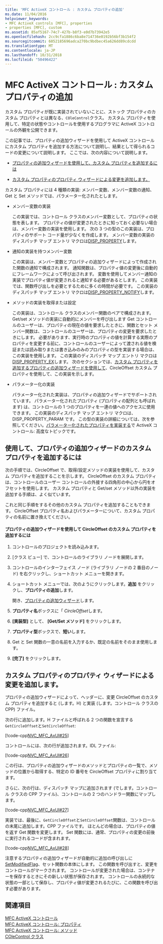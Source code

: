 ```yaml
---
title: 'MFC ActiveX コントロール : カスタム プロパティの追加'
ms.date: 11/04/2016
helpviewer_keywords:
- MFC ActiveX controls [MFC], properties
- properties [MFC], custom
ms.assetid: 85af5167-74c7-427b-b8f3-e0d7b73942e5
ms.openlocfilehash: 2cc9cfa1886c6ba8e714736e0192b56bf3b154f2
ms.sourcegitcommit: 6052185696adca270bc9bdbec45a626dd89cdcdd
ms.translationtype: MT
ms.contentlocale: ja-JP
ms.lasthandoff: 10/31/2018
ms.locfileid: "50496422"
---
```

# <a name="mfc-activex-controls-adding-custom-properties"></a>MFC ActiveX コントロール : カスタム プロパティの追加

カスタム プロパティが既に実装されていないことに、ストック プロパティのカスタム プロパティとは異なる、`COleControl`クラス。 カスタム プロパティを使用して、特定の状態やコントロールを使用するプログラマに ActiveX コントロールの外観を公開できます。

この記事では、プロパティの追加ウィザードを使用して ActiveX コントロールにカスタム プロパティを追加する方法について説明し、結果として得られるコードの変更について説明します。 ここでは、次の内容について説明します。

- [プロパティの追加ウィザードを使用して、カスタム プロパティを追加するには](#_core_using_classwizard_to_add_a_custom_property)

- [カスタム プロパティのプロパティ ウィザードによる変更を追加します。](#_core_classwizard_changes_for_custom_properties)

カスタム プロパティには 4 種類の実装: メンバー変数、メンバー変数の通知、Get と Set メソッドでは、パラメーター化されたとします。

- メンバー変数の実装

   この実装では、コントロール クラスのメンバー変数として、プロパティの状態を表します。 プロパティの値が変更されたときに知っておく必要ない場合は、メンバー変数の実装を使用します。 次の 3 つの型のこの実装は、プロパティのサポート コード量が少なくを作成します。 メンバー変数の実装のディスパッチ マップ エントリ マクロは[DISP_PROPERTY](../mfc/reference/dispatch-maps.md#disp_property)します。

- 通知の実装を持つメンバー変数

   この実装は、メンバー変数とプロパティの追加ウィザードによって作成された関数の通知で構成されます。 通知関数は、プロパティ値の変更後に自動的にフレームワークによって呼び出されます。 変数を使用してメンバー通知の実装でプロパティ値が変更されると通知する必要があるとします。 この実装では、関数呼び出しを必要とするために多くの時間が必要です。 この実装のディスパッチ マップ エントリ マクロは[DISP_PROPERTY_NOTIFY](../mfc/reference/dispatch-maps.md#disp_property_notify)します。

- メソッドの実装を取得または設定

   この実装は、コントロール クラスのメンバー関数のペアで構成されます。 Get/set メソッドの実装に自動的にメンバーを呼び出します Get コントロールのユーザーは、プロパティの現在の値を要求したときに、関数とセット メンバー関数は、コントロールのユーザーは、プロパティの変更を要求したときにします。 必要があります、実行時のプロパティの値を計算する実際のプロパティを変更する前に、コントロールのユーザーによって渡される値を検証または読み取りまたは書き込みのみのプロパティの型を実装する場合は、この実装を使用します。 この実装のディスパッチ マップ エントリ マクロは[DISP_PROPERTY_EX](../mfc/reference/dispatch-maps.md#disp_property_ex)します。 次のセクションでは、[カスタム プロパティを追加するプロパティの追加ウィザードを使用して](#_core_using_classwizard_to_add_a_custom_property)、CircleOffset カスタム プロパティを使用して、この実装を示します。

- パラメーター化の実装

   パラメーター化された実装は、プロパティの追加ウィザードでサポートされています。 パラメーター化されたプロパティ (プロパティの配列とも呼ばれます) は、コントロールの 1 つのプロパティを一連の値へのアクセスに使用できます。 この実装のディスパッチ マップ エントリ マクロは、DISP_PROPERTY_PARAM です。 この型の実装の詳細については、次を参照してください。[パラメーター化されたプロパティを実装する](../mfc/mfc-activex-controls-advanced-topics.md)で ActiveX コントロール: 高度なトピックです。

##  <a name="_core_using_classwizard_to_add_a_custom_property"></a> 使用して、プロパティの追加ウィザードのカスタム プロパティを追加するには

次の手順では、CircleOffset で、取得/設定メソッドの実装を使用して、カスタム プロパティを追加することを示します。 CircleOffset のカスタム プロパティは、コントロールのユーザー コントロールの外接する四角形の中心から円をオフセットを使用します。 カスタム プロパティと Get/set メソッド以外の実装を追加する手順は、よく似ています。

これと同じ手順をするその他のカスタム プロパティを追加することもできます。 CircleOffset プロパティ名およびパラメーターについて、カスタム プロパティの名前に置き換えてください。

#### <a name="to-add-the-circleoffset-custom-property-using-the-add-property-wizard"></a>プロパティの追加ウィザードを使用して CircleOffset のカスタム プロパティを追加するには

1. コントロールのプロジェクトを読み込みます。

1. [クラス ビュー] で、コントロールのライブラリ ノードを展開します。

1. コントロールのインターフェイス ノード (ライブラリ ノードの 2 番目のノード) を右クリックし、ショートカット メニューを開きます。

1. ショートカット メニューでは、次のようにクリックします。**追加** をクリックし、**プロパティの追加**します。

   開き、[プロパティの追加ウィザード](../ide/names-add-property-wizard.md)します。

1. **プロパティ名**ボックスに「 *CircleOffset*します。

1. **[実装型]** として、 **[Get/Set メソッド]** をクリックします。

1. **プロパティ型**ボックスで、**短い**します。

1. Get と Set 関数の一意の名前を入力するか、既定の名前をそのまま使用します。

9. **[完了]** をクリックします。

##  <a name="_core_classwizard_changes_for_custom_properties"></a> カスタム プロパティのプロパティ ウィザードによる変更を追加します。

プロパティの追加ウィザードによって、ヘッダーに、変更 CircleOffset のカスタム プロパティを追加すると (します。H) と実装 (します。コントロール クラスの CPP) ファイル。

次の行に追加します。H ファイルと呼ばれる 2 つの関数を宣言する`GetCircleOffset`と`SetCircleOffset`:

[!code-cpp[NVC_MFC_AxUI#25](../mfc/codesnippet/cpp/mfc-activex-controls-adding-custom-properties_1.h)]

コントロールには、次の行が追加されます。IDL ファイル:

[!code-cpp[NVC_MFC_AxUI#26](../mfc/codesnippet/cpp/mfc-activex-controls-adding-custom-properties_2.idl)]

この行は、プロパティの追加ウィザードのメソッドとプロパティの一覧で、メソッドの位置から取得する、特定の ID 番号を CircleOffset プロパティに割り当てます。

さらに、次の行は、ディスパッチ マップに追加されます (でします。コントロール クラスの CPP ファイル)、コントロールの 2 つのハンドラー関数にマップします。

[!code-cpp[NVC_MFC_AxUI#27](../mfc/codesnippet/cpp/mfc-activex-controls-adding-custom-properties_3.cpp)]

実装では、最後に、`GetCircleOffset`と`SetCircleOffset`関数は、コントロールの末尾に追加します。CPP ファイルです。 ほとんどの場合は、プロパティの値を返す Get 関数を変更します。 Set 関数には、通常、プロパティの変更の前後に実行されるコードが含まれます。

[!code-cpp[NVC_MFC_AxUI#28](../mfc/codesnippet/cpp/mfc-activex-controls-adding-custom-properties_4.cpp)]

注意するプロパティの追加ウィザードが自動的に追加の呼び出しに[SetModifiedFlag](../mfc/reference/colecontrol-class.md#setmodifiedflag)、セット関数の本体にします。 この関数を呼び出すと、変更をコントロールがマークされます。 コントロールが変更された場合は、コンテナーを保存するときにその新しい状態が保存されます。 コントロールの永続的な状態の一部として保存し、プロパティ値が変更されるたびに、この関数を呼び出す必要があります。

## <a name="see-also"></a>関連項目

[MFC ActiveX コントロール](../mfc/mfc-activex-controls.md)<br/>
[MFC ActiveX コントロール: プロパティ](../mfc/mfc-activex-controls-properties.md)<br/>
[MFC ActiveX コントロール: メソッド](../mfc/mfc-activex-controls-methods.md)<br/>
[COleControl クラス](../mfc/reference/colecontrol-class.md)
